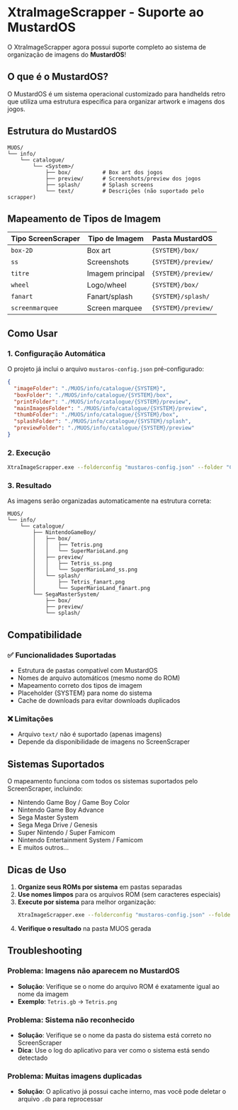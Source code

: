 # XtraImageScrapper - Suporte ao MustardOS

O XtraImageScrapper agora possui suporte completo ao sistema de organização de imagens do **MustardOS**!

## O que é o MustardOS?

O MustardOS é um sistema operacional customizado para handhelds retro que utiliza uma estrutura específica para organizar artwork e imagens dos jogos.

## Estrutura do MustardOS

```
MUOS/
└── info/
    └── catalogue/
        └── <System>/
            ├── box/          # Box art dos jogos
            ├── preview/      # Screenshots/preview dos jogos
            ├── splash/       # Splash screens
            └── text/         # Descrições (não suportado pelo scrapper)
```

## Mapeamento de Tipos de Imagem

| Tipo ScreenScraper | Tipo de Imagem | Pasta MustardOS |
|---|---|---|
| `box-2D` | Box art | `{SYSTEM}/box/` |
| `ss` | Screenshots | `{SYSTEM}/preview/` |
| `titre` | Imagem principal | `{SYSTEM}/preview/` |
| `wheel` | Logo/wheel | `{SYSTEM}/box/` |
| `fanart` | Fanart/splash | `{SYSTEM}/splash/` |
| `screenmarquee` | Screen marquee | `{SYSTEM}/preview/` |

## Como Usar

### 1. Configuração Automática
O projeto já inclui o arquivo `mustaros-config.json` pré-configurado:

```json
{
  "imageFolder": "./MUOS/info/catalogue/{SYSTEM}",
  "boxFolder": "./MUOS/info/catalogue/{SYSTEM}/box",
  "printFolder": "./MUOS/info/catalogue/{SYSTEM}/preview",
  "mainImagesFolder": "./MUOS/info/catalogue/{SYSTEM}/preview",
  "thumbFolder": "./MUOS/info/catalogue/{SYSTEM}/box",
  "splashFolder": "./MUOS/info/catalogue/{SYSTEM}/splash",
  "previewFolder": "./MUOS/info/catalogue/{SYSTEM}/preview"
}
```

### 2. Execução
```bash
XtraImageScrapper.exe --folderconfig "mustaros-config.json" --folder "C:\ROMs"
```

### 3. Resultado
As imagens serão organizadas automaticamente na estrutura correta:

```
MUOS/
└── info/
    └── catalogue/
        ├── NintendoGameBoy/
        │   ├── box/
        │   │   ├── Tetris.png
        │   │   └── SuperMarioLand.png
        │   ├── preview/
        │   │   ├── Tetris_ss.png
        │   │   └── SuperMarioLand_ss.png
        │   └── splash/
        │       ├── Tetris_fanart.png
        │       └── SuperMarioLand_fanart.png
        └── SegaMasterSystem/
            ├── box/
            ├── preview/
            └── splash/
```

## Compatibilidade

### ✅ Funcionalidades Suportadas
- Estrutura de pastas compatível com MustardOS
- Nomes de arquivo automáticos (mesmo nome do ROM)
- Mapeamento correto dos tipos de imagem
- Placeholder {SYSTEM} para nome do sistema
- Cache de downloads para evitar downloads duplicados

### ❌ Limitações
- Arquivo `text/` não é suportado (apenas imagens)
- Depende da disponibilidade de imagens no ScreenScraper

## Sistemas Suportados

O mapeamento funciona com todos os sistemas suportados pelo ScreenScraper, incluindo:
- Nintendo Game Boy / Game Boy Color
- Nintendo Game Boy Advance  
- Sega Master System
- Sega Mega Drive / Genesis
- Super Nintendo / Super Famicom
- Nintendo Entertainment System / Famicom
- E muitos outros...

## Dicas de Uso

1. **Organize seus ROMs por sistema** em pastas separadas
2. **Use nomes limpos** para os arquivos ROM (sem caracteres especiais)
3. **Execute por sistema** para melhor organização:
   ```bash
   XtraImageScrapper.exe --folderconfig "mustaros-config.json" --folder "C:\ROMs\GameBoy"
   ```
4. **Verifique o resultado** na pasta MUOS gerada

## Troubleshooting

### Problema: Imagens não aparecem no MustardOS
- **Solução**: Verifique se o nome do arquivo ROM é exatamente igual ao nome da imagem
- **Exemplo**: `Tetris.gb` → `Tetris.png`

### Problema: Sistema não reconhecido
- **Solução**: Verifique se o nome da pasta do sistema está correto no ScreenScraper
- **Dica**: Use o log do aplicativo para ver como o sistema está sendo detectado

### Problema: Muitas imagens duplicadas
- **Solução**: O aplicativo já possui cache interno, mas você pode deletar o arquivo `.db` para reprocessar
